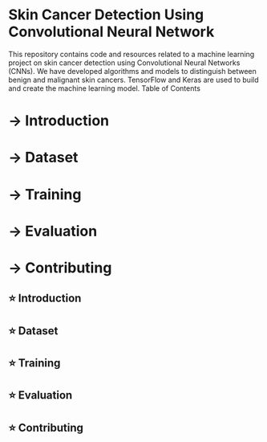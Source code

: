 # Skin Cancer Detection Using Convolutional Neural Network
This repository contains code and resources related to a machine learning project on skin cancer detection using Convolutional Neural Networks (CNNs). We have developed algorithms and models to distinguish between benign and malignant skin cancers. TensorFlow and Keras are used to build and create the machine learning model.
Table of Contents

# &rarr; Introduction

# &rarr; Dataset

# &rarr; Training

# &rarr; Evaluation

# &rarr; Contributing

## ⭐ Introduction
## ⭐ Dataset
## ⭐ Training
## ⭐ Evaluation
## ⭐ Contributing

